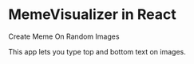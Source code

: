 # MemeVisualizer in React
Create Meme On Random Images

This app lets you type top and bottom text on images.

